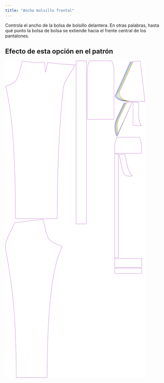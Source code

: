 ```yaml
---
title: "Ancho bolsillo frontal"
---
```


Controla el ancho de la bolsa de bolsillo delantera. En otras palabras, hasta qué punto la bolsa de bolsa se extiende hacia el frente central de los pantalones.

## Efecto de esta opción en el patrón

![Esta imagen muestra el efecto de esta opción superponiendo varias variantes que tienen un valor diferente para esta opción](charlie_frontpocketwidth_sample.svg "Efecto de esta opción en el patrón")
